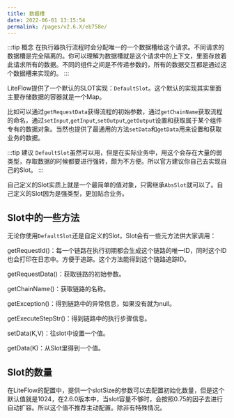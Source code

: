 ```yaml
---
title: 数据槽
date: 2022-06-01 13:15:54
permalink: /pages/v2.6.X/eb758e/
---
```


:::tip 概念
在执行器执行流程时会分配唯一的一个数据槽给这个请求。不同请求的数据槽是完全隔离的。你可以理解为数据槽就是这个请求中的上下文，里面存放着此请求所有的数据。不同的组件之间是不传递参数的，所有的数据交互都是通过这个数据槽来实现的。
:::

LiteFlow提供了一个默认的SLOT实现：`DefaultSlot`。这个默认的实现其实里面主要存储数据的容器就是一个Map。

比如可以通过`getRequestData`获得流程的初始参数，通过`getChainName`获取流程的命名，通过`setInput`,`getInput`,`setOutput`,`getOutput`设置和获取属于某个组件专有的数据对象。当然也提供了最通用的方法`setData`和`getData`用来设置和获取业务的数据。

:::tip 建议
`DefaultSlot`虽然可以用，但是在实际业务中，用这个会存在大量的弱类型，存取数据的时候都要进行强转，颇为不方便。所以官方建议你自己去实现自己的Slot。
:::

自己定义的Slot实质上就是一个最简单的值对象，只需继承`AbsSlot`就可以了。自己定义的Slot因为是强类型，更加贴合业务。



## Slot中的一些方法

无论你使用`DefaultSlot`还是自定义的Slot，Slot会有一些元方法供大家调用：

getRequestId()：每一个链路在执行初期都会生成这个链路的唯一ID，同时这个ID也会打印在日志中。方便于追踪。这个方法能得到这个链路追踪ID。

getRequestData()：获取链路的初始参数。

getChainName()：获取链路的名称。

getException()：得到链路中的异常信息，如果没有就为null。

getExecuteStepStr()：得到链路中的执行步骤信息。

setData(K,V)：往slot中设置一个值。

getData(K)：从Slot里得到一个值。



## Slot的数量

在LiteFlow的配置中，提供一个slotSize的参数可以去配置初始化数量，但是这个默认值就是1024，在2.6.0版本中，当slot容量不够时，会按照0.75的因子去进行自动扩容。所以这个值不推荐主动配置。除非有特殊情况。